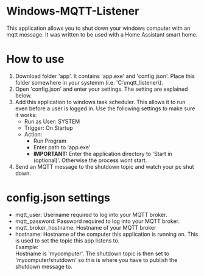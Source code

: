 # Windows-MQTT-Listener
This application allows you to shut down your windows computer with an mqtt message.
It was written to be used with a Home Assistant smart home.

# How to use
<ol>
  <li>Download folder 'app'. It contains 'app.exe' and 'config.json'. Place this folder somewhere in your systemm (i.e. 'C:\mqtt_listener\).</li>
  <li>Open 'config.json' and enter your settings. The setting are explained below.</li>
  <li>Add this application to windows task scheduler. This allows it to run even before a user is logged in. Use the following settings to make sure it works:
    <ul>
      <li>Run as User: SYSTEM</li>
      <li>Trigger: On Startup</li>
      <li>Action:
        <ul>
          <li>Run Program</li>
          <li>Enter path to 'app.exe'</li>
          <li><strong>IMPORTANT:</strong> Enter the application directory to 'Start in (optional)'. Otherwise the process wont start.</li>
        </ul>
      </li>
    </ul>
    </li>
  <li>Send an MQTT message to the shutdown topic and watch your pc shut down.</li>
</ol>

# config.json settings
<ul>
  <li>mqtt_user:            Username required to log into your MQTT broker.</li>
  <li>mqtt_password:        Password required to log into your MQTT broker.</li>
  <li>mqtt_broker_hostname: Hostname of your MQTT broker</li>
  <li>hostname:             Hostname of the computer this application is running on. This is used to set the topic this app listens to.<br>
                        Example:<br>
                        Hostname is 'mycomputer'. The shutdown topic is then set to 'mycomputer/shutdown' so this is where you have to publish the shutdown message to.</li>
</ul>
